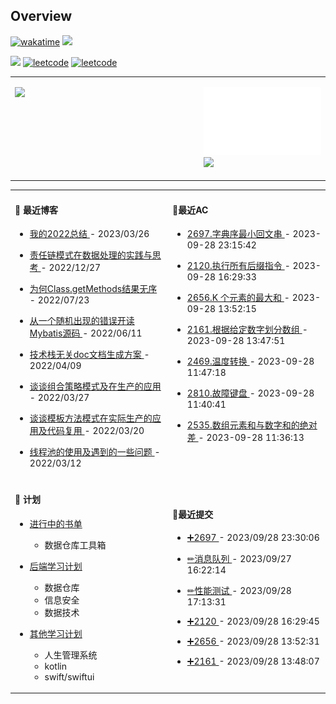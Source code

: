
## Overview

[![wakatime](https://wakatime.com/badge/user/78591c59-95d5-4479-b2fc-988c35f31d59.svg)](https://wakatime.com/@78591c59-95d5-4479-b2fc-988c35f31d59) ![](https://gpvc.arturio.dev/0xcaffebabe)

![](https://img.shields.io/static/v1?label=LeetCode%20CN&message=0xcaffebabe&color=success) [![leetcode](https://img.shields.io/static/v1?label=Solved&message=902%20/%203481&color=success)](https://leetcode.cn/u/0xcaffebabe/) [![leetcode](https://img.shields.io/static/v1?label=Accepted&message=84.14%&color=success)](https://leetcode.cn/u/0xcaffebabe/)

<table border="0">
  <tr border="0">

  <td valign="top" width="60%">

  ![](https://github-readme-stats.vercel.app/api/wakatime?username=0xcaffebabe&layout=compact&langs_count=12&theme=dark&range=all_time)

  </td>

  <td valign="top" width="40%">

  ![](https://raw.githubusercontent.com/0xcaffebabe/github-stats/master/generated/overview.svg)
  ![](https://github-profile-summary-cards.vercel.app/api/cards/productive-time?username=0xcaffebabe&theme=github_dark&utcOffset=8)

  </td>
  </tr>

</table>

<table>

<tr>
<td valign="top" width="50%">

#### 📖 最近博客


* <a href="https://0xcaffebabe.github.io/%E4%BA%BA%E7%94%9F/2023/03/26/%E6%88%91%E7%9A%842022%E6%80%BB%E7%BB%93.html" target="_blank"> 我的2022总结 </a> - 2023/03/26 

    
* <a href="https://0xcaffebabe.github.io/%E8%AE%BE%E8%AE%A1%E6%A8%A1%E5%BC%8F/2022/12/27/%E8%B4%A3%E4%BB%BB%E9%93%BE%E6%A8%A1%E5%BC%8F%E5%9C%A8%E6%95%B0%E6%8D%AE%E5%A4%84%E7%90%86%E7%9A%84%E5%AE%9E%E8%B7%B5%E4%B8%8E%E6%80%9D%E8%80%83.html" target="_blank"> 责任链模式在数据处理的实践与思考 </a> - 2022/12/27 

    
* <a href="https://0xcaffebabe.github.io/jvm/2022/07/23/%E4%B8%BA%E4%BD%95Class.getMethods%E7%BB%93%E6%9E%9C%E6%97%A0%E5%BA%8F.html" target="_blank"> 为何Class.getMethods结果无序 </a> - 2022/07/23 

    
* <a href="https://0xcaffebabe.github.io/java/2022/06/11/%E4%BB%8E%E4%B8%80%E4%B8%AA%E9%9A%8F%E6%9C%BA%E5%87%BA%E7%8E%B0%E7%9A%84%E9%94%99%E8%AF%AF%E5%BC%80%E8%AF%BBMybatis%E6%BA%90%E7%A0%81.html" target="_blank"> 从一个随机出现的错误开读Mybatis源码 </a> - 2022/06/11 

    
* <a href="https://0xcaffebabe.github.io/%E6%97%A5%E5%B8%B8/2022/04/09/%E6%8A%80%E6%9C%AF%E6%A0%88%E6%97%A0%E5%85%B3doc%E6%96%87%E6%A1%A3%E7%94%9F%E6%88%90%E6%96%B9%E6%A1%88.html" target="_blank"> 技术栈无关doc文档生成方案 </a> - 2022/04/09 

    
* <a href="https://0xcaffebabe.github.io/%E8%AE%BE%E8%AE%A1%E6%A8%A1%E5%BC%8F/2022/03/27/%E8%B0%88%E8%B0%88%E7%BB%84%E5%90%88%E7%AD%96%E7%95%A5%E6%A8%A1%E5%BC%8F%E5%8F%8A%E5%9C%A8%E7%94%9F%E4%BA%A7%E7%9A%84%E5%BA%94%E7%94%A8.html" target="_blank"> 谈谈组合策略模式及在生产的应用 </a> - 2022/03/27 

    
* <a href="https://0xcaffebabe.github.io/%E8%AE%BE%E8%AE%A1%E6%A8%A1%E5%BC%8F/2022/03/20/%E8%B0%88%E8%B0%88%E6%A8%A1%E6%9D%BF%E6%96%B9%E6%B3%95%E6%A8%A1%E5%BC%8F%E5%9C%A8%E5%AE%9E%E9%99%85%E7%94%9F%E4%BA%A7%E7%9A%84%E5%BA%94%E7%94%A8%E5%8F%8A%E4%BB%A3%E7%A0%81%E5%A4%8D%E7%94%A8.html" target="_blank"> 谈谈模板方法模式在实际生产的应用及代码复用 </a> - 2022/03/20 

    
* <a href="https://0xcaffebabe.github.io/java/2022/03/12/%E7%BA%BF%E7%A8%8B%E6%B1%A0%E7%9A%84%E4%BD%BF%E7%94%A8%E5%8F%8A%E9%81%87%E5%88%B0%E7%9A%84%E4%B8%80%E4%BA%9B%E9%97%AE%E9%A2%98.html" target="_blank"> 线程池的使用及遇到的一些问题 </a> - 2022/03/12 

        

</td>

<td valign="top" width="50%">

#### 🔋最近AC


  * <a href="https://leetcode.cn/submissions/detail/470335899" target="_blank"> 2697.字典序最小回文串 </a> - 2023-09-28 23:15:42 

    
  * <a href="https://leetcode.cn/submissions/detail/470272415" target="_blank"> 2120.执行所有后缀指令 </a> - 2023-09-28 16:29:33 

    
  * <a href="https://leetcode.cn/submissions/detail/470230881" target="_blank"> 2656.K 个元素的最大和 </a> - 2023-09-28 13:52:15 

    
  * <a href="https://leetcode.cn/submissions/detail/470230181" target="_blank"> 2161.根据给定数字划分数组 </a> - 2023-09-28 13:47:51 

    
  * <a href="https://leetcode.cn/submissions/detail/470213422" target="_blank"> 2469.温度转换 </a> - 2023-09-28 11:47:18 

    
  * <a href="https://leetcode.cn/submissions/detail/470211998" target="_blank"> 2810.故障键盘 </a> - 2023-09-28 11:40:41 

    
  * <a href="https://leetcode.cn/submissions/detail/470210817" target="_blank"> 2535.数组元素和与数字和的绝对差 </a> - 2023-09-28 11:36:13 

    

</td>

</tr>

<tr>

<td valign="top" width="50%">

#### 📝 计划

- [进行中的书单](https://github.com/users/0xcaffebabe/projects/4)
  - 数据仓库工具箱


- [后端学习计划](https://github.com/users/0xcaffebabe/projects/1)
  - 数据仓库
  - 信息安全
  - 数据技术


- [其他学习计划](https://github.com/users/0xcaffebabe/projects/3)
  - 人生管理系统
  - kotlin
  - swift/swiftui


<td>

#### 🌴最近提交


  * <a href="https://github.com/0xcaffebabe/leetcode/commit/5240e5cb05d7f2258ed0793db714482c9475dd2f" target="_blank"> ➕2697 </a> - 2023/09/28 23:30:06 

    
  * <a href="https://github.com/0xcaffebabe/note/commit/edb80cfdbfd5ab44100c9e1bc2d45c2964b7193d" target="_blank"> ✏消息队列 </a> - 2023/09/27 16:22:14 

    
  * <a href="https://github.com/0xcaffebabe/note/commit/50c1378c5843d52e5696ed48a357a4d6d622576b" target="_blank"> ✏性能测试 </a> - 2023/09/28 17:13:31 

    
  * <a href="https://github.com/0xcaffebabe/leetcode/commit/f002bc2407a07e28975005dcba7a26367668fec9" target="_blank"> ➕2120 </a> - 2023/09/28 16:29:45 

    
  * <a href="https://github.com/0xcaffebabe/leetcode/commit/a449b819e37e583b4b64f439330d15d4ee9f0eab" target="_blank"> ➕2656 </a> - 2023/09/28 13:52:31 

    
  * <a href="https://github.com/0xcaffebabe/leetcode/commit/e04c39ca4c966d2585a9dd3de879582651cf2f54" target="_blank"> ➕2161 </a> - 2023/09/28 13:48:07 

    

</td>

</tr>

</table>

